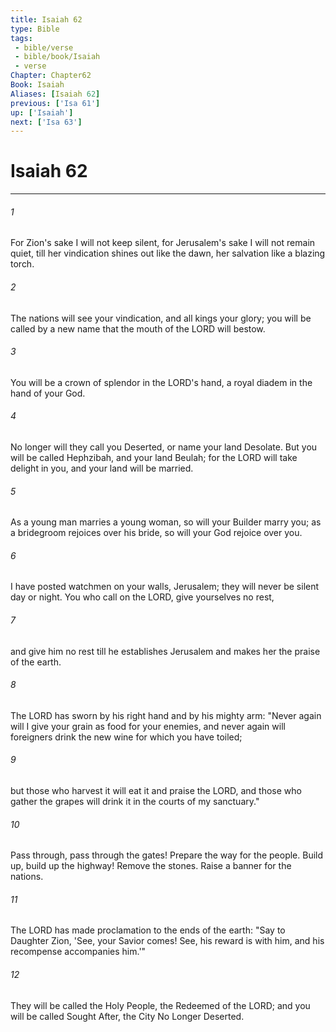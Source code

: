```yaml
---
title: Isaiah 62
type: Bible
tags:
 - bible/verse
 - bible/book/Isaiah
 - verse
Chapter: Chapter62
Book: Isaiah
Aliases: [Isaiah 62]
previous: ['Isa 61']
up: ['Isaiah']
next: ['Isa 63']
---
```

# Isaiah 62

***


###### 1 
For Zion's sake I will not keep silent, for Jerusalem's sake I will not remain quiet, till her vindication shines out like the dawn, her salvation like a blazing torch. 

###### 2 
The nations will see your vindication, and all kings your glory; you will be called by a new name that the mouth of the LORD will bestow. 

###### 3 
You will be a crown of splendor in the LORD's hand, a royal diadem in the hand of your God. 

###### 4 
No longer will they call you Deserted, or name your land Desolate. But you will be called Hephzibah, and your land Beulah; for the LORD will take delight in you, and your land will be married. 

###### 5 
As a young man marries a young woman, so will your Builder marry you; as a bridegroom rejoices over his bride, so will your God rejoice over you. 

###### 6 
I have posted watchmen on your walls, Jerusalem; they will never be silent day or night. You who call on the LORD, give yourselves no rest, 

###### 7 
and give him no rest till he establishes Jerusalem and makes her the praise of the earth. 

###### 8 
The LORD has sworn by his right hand and by his mighty arm: "Never again will I give your grain as food for your enemies, and never again will foreigners drink the new wine for which you have toiled; 

###### 9 
but those who harvest it will eat it and praise the LORD, and those who gather the grapes will drink it in the courts of my sanctuary." 

###### 10 
Pass through, pass through the gates! Prepare the way for the people. Build up, build up the highway! Remove the stones. Raise a banner for the nations. 

###### 11 
The LORD has made proclamation to the ends of the earth: "Say to Daughter Zion, 'See, your Savior comes! See, his reward is with him, and his recompense accompanies him.'" 

###### 12 
They will be called the Holy People, the Redeemed of the LORD; and you will be called Sought After, the City No Longer Deserted. 
